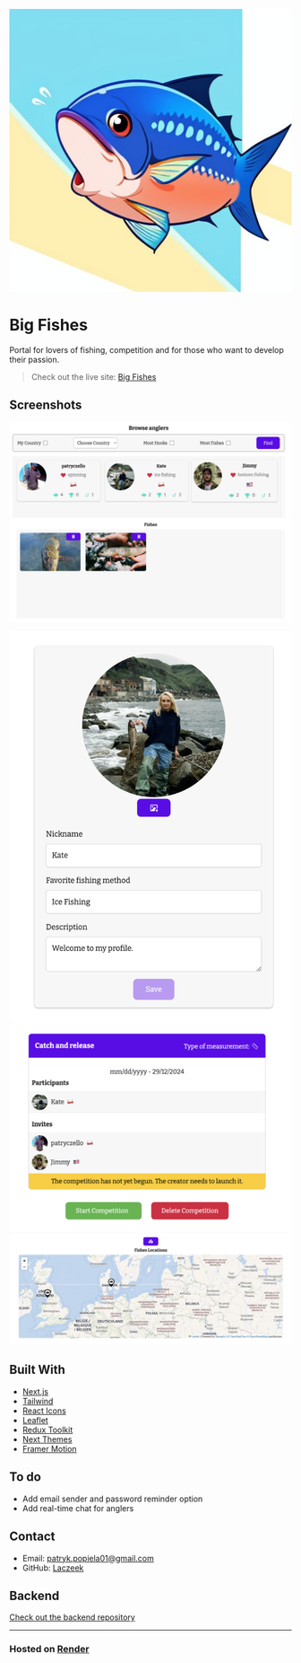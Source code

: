 ![Logo](./public/images/logo.jpeg)

# Big Fishes

Portal for lovers of fishing, competition and for those who want to develop their passion.

> Check out the live site: [Big Fishes](https://bigfishes.org)

## Screenshots

![The image shows how the search for anglers looks like](./screenshots/browse.png)
![The image shows fishes galerry](./screenshots/galerry.png)

![The image shows profile customization form](./screenshots/profile.png)
![The image shows competition table](./screenshots/competition.png)
![The image shows map](./screenshots/map.png)

## Built With

-   [Next.js](https://nextjs.org/)
-   [Tailwind](https://tailwindcss.com/)
-   [React Icons](https://react-icons.github.io/react-icons/)
-   [Leaflet](https://leafletjs.com/)
-   [Redux Toolkit](https://redux-toolkit.js.org/)
-   [Next Themes](https://github.com/pacocoursey/next-themes)
-   [Framer Motion](https://motion.dev/)

## To do

-   Add email sender and password reminder option
-   Add real-time chat for anglers

## Contact

-   Email: [patryk.popiela01@gmail.com](mailto:patryk.popiela01@gmail.com)
-   GitHub: [Laczeek](https://github.com/Laczeek)

## Backend

[Check out the backend repository](https://github.com/Laczeek/BigFish_BACKEND)

---

### Hosted on [Render](https://render.com/)
